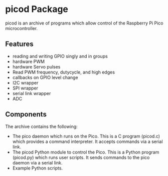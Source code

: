 # picod Package

picod is an archive of programs which allow control of the Raspberry Pi Pico microcontroller.


## Features

* reading and writing GPIO singly and in groups
* hardware PWM
* hardware Servo pulses
* Read PWM frequency, dutycycle, and high edges
* callbacks on GPIO level change
* I2C wrapper
* SPI wrapper
* serial link wrapper
* ADC

## Components

The archive contains the following:

* The pico daemon which runs on the Pico. This is a C program (picod.c) which provides a command interpreter. It accepts commands via a serial link.
* The picod Python module to control the Pico. This is a Python program (picod.py) which runs user scripts. It sends commands to the pico daemon via a serial link.
* Example Python scripts.

